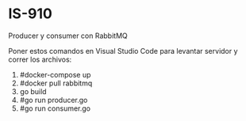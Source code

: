 # IS-910
Producer y consumer con RabbitMQ

Poner estos comandos en Visual Studio Code para levantar servidor y correr los archivos:

1. #docker-compose up
2. #docker pull rabbitmq
3. go build
4. #go run producer.go
5. #go run consumer.go
